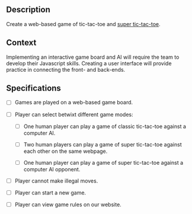 ## Description

Create a web-based game of tic-tac-toe and [super tic-tac-toe](https://mathwithbaddrawings.com/2013/06/16/ultimate-tic-tac-toe/).

## Context

Implementing an interactive game board and AI will require the team to develop their Javascript skills.
Creating a user interface will provide practice in connecting the front- and back-ends.

## Specifications

- [ ] Games are played on a web-based game board.

- [ ] Player can select betwixt different game modes:

  - [ ] One human player can play a game of classic tic-tac-toe against a computer AI.

  - [ ] Two human players can play a game of super tic-tac-toe against each other on the same webpage.

  - [ ] One human player can play a game of super tic-tac-toe against a computer AI opponent. 

- [ ] Player cannot make illegal moves.

- [ ] Player can start a new game.

- [ ] Player can view game rules on our website.
